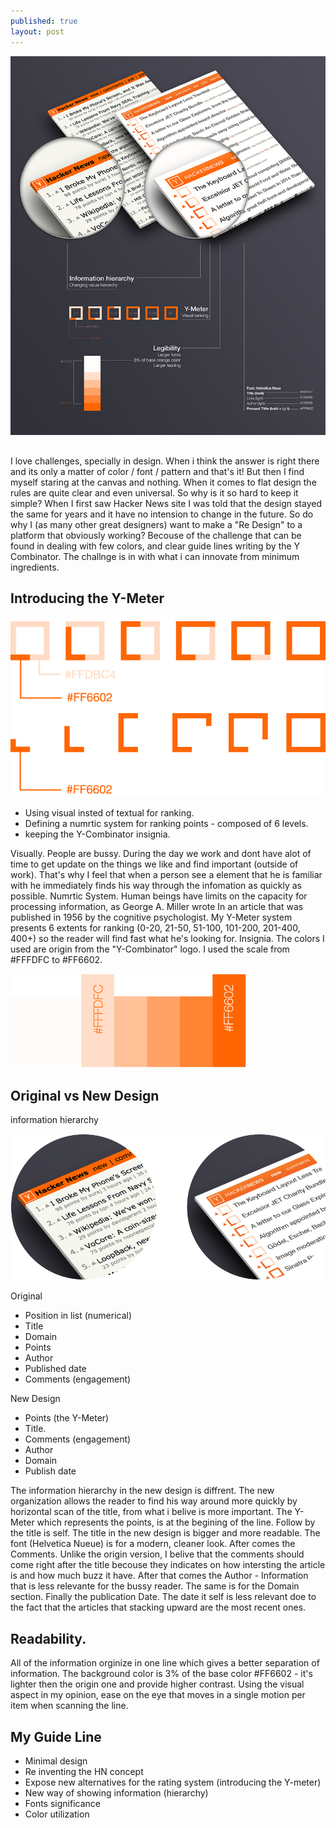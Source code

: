 ```yaml
---
published: true
layout: post
---
```


![mockup_720x867.png](/media/mockup_720x867.png)
##
I love challenges, specially in design. When i think the answer is right there and its only a matter of color / font / pattern and that's it! But then I find myself staring at the canvas and nothing. When it comes to flat design the rules are quite clear and even universal. So why is it so hard to keep it simple? 
When I first saw Hacker News site I was told that the design stayed the same for years and it have no intension to change in the future. So do why I (as many other great designers) want to make a "Re Design" to a platform that obviously working? Becouse of the challenge that can be found in dealing with few colors, and clear guide lines writing by the Y Combinator. The challnge is in with what i can innovate from minimum ingredients.

## Introducing the Y-Meter

![y_meter_03.png](/media/y_meter_03.png)

* Using visual insted of textual for ranking.
* Defining a numrtic system for ranking points - composed of 6 levels.
* keeping the Y-Combinator insignia.

Visually. People are bussy. During the day we work and dont have alot of time to get update on the things we like and find important (outside of work). That's why I feel that when a person see a element that he is familiar with he immediately finds his way through the infomation as quickly as possible. 
Numrtic System. Human beings have limits on the capacity for processing information, as George A. Miller wrote In an article that was published in 1956 by the cognitive psychologist. My Y-Meter system presents 6 extents for ranking (0-20, 21-50, 51-100, 101-200, 201-400, 400+) so the reader will find fast what he's looking for.
Insignia. The colors I used are origin from the "Y-Combinator" logo. I used the scale from #FFFDFC to #FF6602.


![color-scale_03.png](/media/color-scale_03.png)

## Original vs New Design
information hierarchy


![before_after.png](/media/before_after.png)


Original

* Position in list (numerical)
* Title
* Domain
* Points
* Author
* Published date
* Comments (engagement)

New Design

* Points (the Y-Meter)
* Title.
* Comments (engagement)
* Author
* Domain
* Publish date

The information hierarchy in the new design is diffrent. The new organization allows the reader to find his way around more quickly by horizontal scan of the title, from what i belive is more important. 
The Y-Meter which represents the points, is at the begining of the line. Follow by the title is self. The title in the new design is bigger and more readable. The font (Helvetica Nueue) is for a modern, cleaner look.
After comes the Comments. Unlike the origin version, I belive that the comments should come right after the title becouse they indicates on how intersting the article is and how much buzz it have.  After that comes the Author - Information that is less relevante for the bussy reader. The same is for the Domain section. 
Finally the publication Date. The date it self is less relevant doe to the fact that the articles that stacking upward are the most recent ones. 

## Readability.
All of the information orginize in one line which gives a better separation of information. The background color is 3% of the base color #FF6602  - it's lighter then the origin one and provide higher contrast. Using the visual aspect in my opinion, ease on the eye that moves in a single motion per item when scanning the line. 

## My Guide Line

* Minimal design
* Re inventing the HN concept
* Expose new alternatives for the rating system (introducing the Y-meter)
* New way of showing information (hierarchy)
* Fonts significance
* Color utilization

